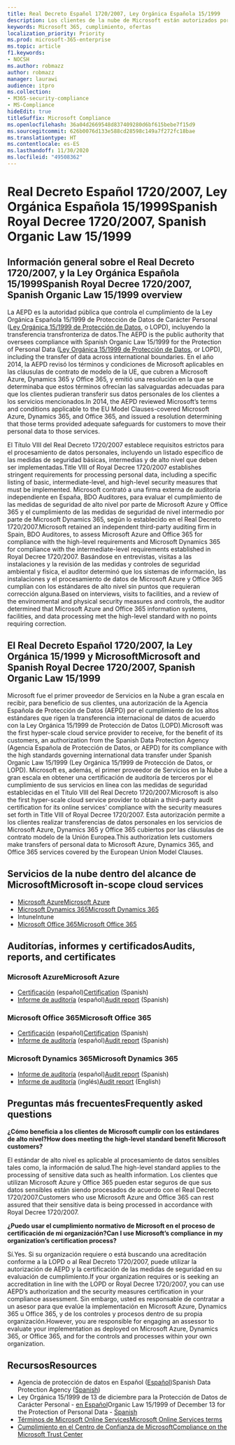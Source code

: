 ```yaml
---
title: Real Decreto Español 1720/2007, Ley Orgánica Española 15/1999
description: Los clientes de la nube de Microsoft están autorizados por la Agencia Española de Protección de Datos (AEPD) para realizar transferencias internacionales de datos.
keywords: Microsoft 365, cumplimiento, ofertas
localization_priority: Priority
ms.prod: microsoft-365-enterprise
ms.topic: article
f1.keywords:
- NOCSH
ms.author: robmazz
author: robmazz
manager: laurawi
audience: itpro
ms.collection:
- M365-security-compliance
- MS-Compliance
hideEdit: true
titleSuffix: Microsoft Compliance
ms.openlocfilehash: 36a04d2669548d837409280d6bf615bebe7f15d9
ms.sourcegitcommit: 626b0076d133e588cd28598c149a7f272fc18bae
ms.translationtype: HT
ms.contentlocale: es-ES
ms.lasthandoff: 11/30/2020
ms.locfileid: "49508362"
---
```

# <a name="spanish-royal-decree-17202007-spanish-organic-law-151999"></a><span data-ttu-id="071c7-104">Real Decreto Español 1720/2007, Ley Orgánica Española 15/1999</span><span class="sxs-lookup"><span data-stu-id="071c7-104">Spanish Royal Decree 1720/2007, Spanish Organic Law 15/1999</span></span>

## <a name="spanish-royal-decree-17202007-spanish-organic-law-151999-overview"></a><span data-ttu-id="071c7-105">Información general sobre el Real Decreto 1720/2007, y la Ley Orgánica Española 15/1999</span><span class="sxs-lookup"><span data-stu-id="071c7-105">Spanish Royal Decree 1720/2007, Spanish Organic Law 15/1999 overview</span></span>

<span data-ttu-id="071c7-106">La AEPD es la autoridad pública que controla el cumplimiento de la Ley Orgánica Española 15/1999 de Protección de Datos de Carácter Personal ([Ley Orgánica 15/1999 de Protección de Datos](https://www.boe.es/buscar/act.php?id=BOE-A-1999-23750), o LOPD), incluyendo la transferencia transfronteriza de datos.</span><span class="sxs-lookup"><span data-stu-id="071c7-106">The AEPD is the public authority that oversees compliance with Spanish Organic Law 15/1999 for the Protection of Personal Data ([Ley Orgánica 15/1999 de Protección de Datos](https://www.boe.es/buscar/act.php?id=BOE-A-1999-23750), or LOPD), including the transfer of data across international boundaries.</span></span> <span data-ttu-id="071c7-107">En el año 2014, la AEPD revisó los términos y condiciones de Microsoft aplicables en las cláusulas de contrato de modelo de la UE, que cubren a Microsoft Azure, Dynamics 365 y Office 365, y emitió una resolución en la que se determinaba que estos términos ofrecían las salvaguardas adecuadas para que los clientes pudieran transferir sus datos personales de los clientes a los servicios mencionados.</span><span class="sxs-lookup"><span data-stu-id="071c7-107">In 2014, the AEPD reviewed Microsoft’s terms and conditions applicable to the EU Model Clauses-covered Microsoft Azure, Dynamics 365, and Office 365, and issued a resolution determining that those terms provided adequate safeguards for customers to move their personal data to those services.</span></span>

<span data-ttu-id="071c7-108">El Título VIII del Real Decreto 1720/2007 establece requisitos estrictos para el procesamiento de datos personales, incluyendo un listado específico de las medidas de seguridad básicas, intermedias y de alto nivel que deben ser implementadas.</span><span class="sxs-lookup"><span data-stu-id="071c7-108">Title VIII of Royal Decree 1720/2007 establishes stringent requirements for processing personal data, including a specific listing of basic, intermediate-level, and high-level security measures that must be implemented.</span></span> <span data-ttu-id="071c7-109">Microsoft contrató a una firma externa de auditoría independiente en España, BDO Auditores, para evaluar el cumplimiento de las medidas de seguridad de alto nivel por parte de Microsoft Azure y Office 365 y el cumplimiento de las medidas de seguridad de nivel intermedio por parte de Microsoft Dynamics 365, según lo establecido en el Real Decreto 1720/2007.</span><span class="sxs-lookup"><span data-stu-id="071c7-109">Microsoft retained an independent third-party auditing firm in Spain, BDO Auditores, to assess Microsoft Azure and Office 365 for compliance with the high-level requirements and Microsoft Dynamics 365 for compliance with the intermediate-level requirements established in Royal Decree 1720/2007.</span></span> <span data-ttu-id="071c7-110">Basándose en entrevistas, visitas a las instalaciones y la revisión de las medidas y controles de seguridad ambiental y física, el auditor determinó que los sistemas de información, las instalaciones y el procesamiento de datos de Microsoft Azure y Office 365 cumplían con los estándares de alto nivel sin puntos que requieran corrección alguna.</span><span class="sxs-lookup"><span data-stu-id="071c7-110">Based on interviews, visits to facilities, and a review of the environmental and physical security measures and controls, the auditor determined that Microsoft Azure and Office 365 information systems, facilities, and data processing met the high-level standard with no points requiring correction.</span></span>

## <a name="microsoft-and-spanish-royal-decree-17202007-spanish-organic-law-151999"></a><span data-ttu-id="071c7-111">El Real Decreto Español 1720/2007, la Ley Orgánica 15/1999 y Microsoft</span><span class="sxs-lookup"><span data-stu-id="071c7-111">Microsoft and Spanish Royal Decree 1720/2007, Spanish Organic Law 15/1999</span></span>

<span data-ttu-id="071c7-112">Microsoft fue el primer proveedor de Servicios en la Nube a gran escala en recibir, para beneficio de sus clientes, una autorización de la Agencia Española de Protección de Datos (AEPD) por el cumplimiento de los altos estándares que rigen la transferencia internacional de datos de acuerdo con la Ley Orgánica 15/1999 de Protección de Datos (LOPD).</span><span class="sxs-lookup"><span data-stu-id="071c7-112">Microsoft was the first hyper-scale cloud service provider to receive, for the benefit of its customers, an authorization from the Spanish Data Protection Agency (Agencia Española de Protección de Datos, or AEPD) for its compliance with the high standards governing international data transfer under Spanish Organic Law 15/1999 (Ley Orgánica 15/1999 de Protección de Datos, or LOPD).</span></span> <span data-ttu-id="071c7-113">Microsoft es, además, el primer proveedor de Servicios en la Nube a gran escala en obtener una certificación de auditoría de terceros por el cumplimiento de sus servicios en línea con las medidas de seguridad establecidas en el Título VIII del Real Decreto 1720/2007.</span><span class="sxs-lookup"><span data-stu-id="071c7-113">Microsoft is also the first hyper-scale cloud service provider to obtain a third-party audit certification for its online services’ compliance with the security measures set forth in Title VIII of Royal Decree 1720/2007.</span></span> <span data-ttu-id="071c7-114">Esta autorización permite a los clientes realizar transferencias de datos personales en los servicios de Microsoft Azure, Dynamics 365 y Office 365 cubiertos por las cláusulas de contrato modelo de la Unión Europea.</span><span class="sxs-lookup"><span data-stu-id="071c7-114">This authorization lets customers make transfers of personal data to Microsoft Azure, Dynamics 365, and Office 365 services covered by the European Union Model Clauses.</span></span>

## <a name="microsoft-in-scope-cloud-services"></a><span data-ttu-id="071c7-115">Servicios de la nube dentro del alcance de Microsoft</span><span class="sxs-lookup"><span data-stu-id="071c7-115">Microsoft in-scope cloud services</span></span>

- [<span data-ttu-id="071c7-116">Microsoft Azure</span><span class="sxs-lookup"><span data-stu-id="071c7-116">Microsoft Azure</span></span>](https://aka.ms/AzureCompliance)
- [<span data-ttu-id="071c7-117">Microsoft Dynamics 365</span><span class="sxs-lookup"><span data-stu-id="071c7-117">Microsoft Dynamics 365</span></span>](https://aka.ms/d365-compliance-list)
- <span data-ttu-id="071c7-118">Intune</span><span class="sxs-lookup"><span data-stu-id="071c7-118">Intune</span></span>
- [<span data-ttu-id="071c7-119">Microsoft Office 365</span><span class="sxs-lookup"><span data-stu-id="071c7-119">Microsoft Office 365</span></span>](https://aka.ms/o365-compliance-framework)

## <a name="audits-reports-and-certificates"></a><span data-ttu-id="071c7-120">Auditorías, informes y certificados</span><span class="sxs-lookup"><span data-stu-id="071c7-120">Audits, reports, and certificates</span></span>

### <a name="microsoft-azure"></a><span data-ttu-id="071c7-121">Microsoft Azure</span><span class="sxs-lookup"><span data-stu-id="071c7-121">Microsoft Azure</span></span>

- <span data-ttu-id="071c7-122">[Certificación](https://servicetrust.microsoft.com/ViewPage/MSComplianceGuide?command=Download&downloadType=Document&downloadId=1b6465af-d3c7-4738-be6e-3ab31c01b839&docTab=4ce99610-c9c0-11e7-8c2c-f908a777fa4d_GRC_Assessment_Reports) (español)</span><span class="sxs-lookup"><span data-stu-id="071c7-122">[Certification](https://servicetrust.microsoft.com/ViewPage/MSComplianceGuide?command=Download&downloadType=Document&downloadId=1b6465af-d3c7-4738-be6e-3ab31c01b839&docTab=4ce99610-c9c0-11e7-8c2c-f908a777fa4d_GRC_Assessment_Reports) (Spanish)</span></span>
- <span data-ttu-id="071c7-123">[Informe de auditoría](https://servicetrust.microsoft.com/ViewPage/MSComplianceGuide?command=Download&downloadType=Document&downloadId=10c093a0-1f83-43c5-8f47-3ddc481cc2e9&docTab=4ce99610-c9c0-11e7-8c2c-f908a777fa4d_GRC_Assessment_Reports) (español)</span><span class="sxs-lookup"><span data-stu-id="071c7-123">[Audit report](https://servicetrust.microsoft.com/ViewPage/MSComplianceGuide?command=Download&downloadType=Document&downloadId=10c093a0-1f83-43c5-8f47-3ddc481cc2e9&docTab=4ce99610-c9c0-11e7-8c2c-f908a777fa4d_GRC_Assessment_Reports) (Spanish)</span></span>

### <a name="microsoft-office-365"></a><span data-ttu-id="071c7-124">Microsoft Office 365</span><span class="sxs-lookup"><span data-stu-id="071c7-124">Microsoft Office 365</span></span>

- <span data-ttu-id="071c7-125">[Certificación](https://servicetrust.microsoft.com/ViewPage/MSComplianceGuide?command=Download&downloadType=Document&downloadId=0455a8c5-f458-40c4-b7bb-b936b5ab99f5&docTab=4ce99610-c9c0-11e7-8c2c-f908a777fa4d_GRC_Assessment_Reports) (español)</span><span class="sxs-lookup"><span data-stu-id="071c7-125">[Certification](https://servicetrust.microsoft.com/ViewPage/MSComplianceGuide?command=Download&downloadType=Document&downloadId=0455a8c5-f458-40c4-b7bb-b936b5ab99f5&docTab=4ce99610-c9c0-11e7-8c2c-f908a777fa4d_GRC_Assessment_Reports) (Spanish)</span></span>
- <span data-ttu-id="071c7-126">[Informe de auditoría](https://servicetrust.microsoft.com/ViewPage/MSComplianceGuide?command=Download&downloadType=Document&downloadId=aecfad3e-2a46-44fd-96fb-1cbe83c6a00d&docTab=4ce99610-c9c0-11e7-8c2c-f908a777fa4d_GRC_Assessment_Reports) (español)</span><span class="sxs-lookup"><span data-stu-id="071c7-126">[Audit report](https://servicetrust.microsoft.com/ViewPage/MSComplianceGuide?command=Download&downloadType=Document&downloadId=aecfad3e-2a46-44fd-96fb-1cbe83c6a00d&docTab=4ce99610-c9c0-11e7-8c2c-f908a777fa4d_GRC_Assessment_Reports) (Spanish)</span></span>

### <a name="microsoft-dynamics-365"></a><span data-ttu-id="071c7-127">Microsoft Dynamics 365</span><span class="sxs-lookup"><span data-stu-id="071c7-127">Microsoft Dynamics 365</span></span>

- <span data-ttu-id="071c7-128">[Informe de auditoría](https://servicetrust.microsoft.com/ViewPage/MSComplianceGuide?command=Download&downloadType=Document&downloadId=1339c931-f316-4521-88fc-d60ef1d84106&docTab=4ce99610-c9c0-11e7-8c2c-f908a777fa4d_GRC_Assessment_Reports) (español)</span><span class="sxs-lookup"><span data-stu-id="071c7-128">[Audit report](https://servicetrust.microsoft.com/ViewPage/MSComplianceGuide?command=Download&downloadType=Document&downloadId=1339c931-f316-4521-88fc-d60ef1d84106&docTab=4ce99610-c9c0-11e7-8c2c-f908a777fa4d_GRC_Assessment_Reports) (Spanish)</span></span>
- <span data-ttu-id="071c7-129">[Informe de auditoría](https://servicetrust.microsoft.com/ViewPage/MSComplianceGuide?command=Download&downloadType=Document&downloadId=9efdba37-fa64-4d09-9703-714187435024&docTab=4ce99610-c9c0-11e7-8c2c-f908a777fa4d_GRC_Assessment_Reports) (inglés)</span><span class="sxs-lookup"><span data-stu-id="071c7-129">[Audit report](https://servicetrust.microsoft.com/ViewPage/MSComplianceGuide?command=Download&downloadType=Document&downloadId=9efdba37-fa64-4d09-9703-714187435024&docTab=4ce99610-c9c0-11e7-8c2c-f908a777fa4d_GRC_Assessment_Reports) (English)</span></span>

## <a name="frequently-asked-questions"></a><span data-ttu-id="071c7-130">Preguntas más frecuentes</span><span class="sxs-lookup"><span data-stu-id="071c7-130">Frequently asked questions</span></span>

<span data-ttu-id="071c7-131">**¿Cómo beneficia a los clientes de Microsoft cumplir con los estándares de alto nivel?**</span><span class="sxs-lookup"><span data-stu-id="071c7-131">**How does meeting the high-level standard benefit Microsoft customers?**</span></span>

<span data-ttu-id="071c7-132">El estándar de alto nivel es aplicable al procesamiento de datos sensibles tales como, la información de salud.</span><span class="sxs-lookup"><span data-stu-id="071c7-132">The high-level standard applies to the processing of sensitive data such as health information.</span></span> <span data-ttu-id="071c7-133">Los clientes que utilizan Microsoft Azure y Office 365 pueden estar seguros de que sus datos sensibles están siendo procesados de acuerdo con el Real Decreto 1720/2007.</span><span class="sxs-lookup"><span data-stu-id="071c7-133">Customers who use Microsoft Azure and Office 365 can rest assured that their sensitive data is being processed in accordance with Royal Decree 1720/2007.</span></span>

<span data-ttu-id="071c7-134">**¿Puedo usar el cumplimiento normativo de Microsoft en el proceso de certificación de mi organización?**</span><span class="sxs-lookup"><span data-stu-id="071c7-134">**Can I use Microsoft’s compliance in my organization’s certification process?**</span></span>

<span data-ttu-id="071c7-135">Sí.</span><span class="sxs-lookup"><span data-stu-id="071c7-135">Yes.</span></span> <span data-ttu-id="071c7-136">Si su organización requiere o está buscando una acreditación conforme a la LOPD o al Real Decreto 1720/2007, puede utilizar la autorización de AEPD y la certificación de las medidas de seguridad en su evaluación de cumplimiento.</span><span class="sxs-lookup"><span data-stu-id="071c7-136">If your organization requires or is seeking an accreditation in line with the LOPD or Royal Decree 1720/2007, you can use AEPD’s authorization and the security measures certification in your compliance assessment.</span></span> <span data-ttu-id="071c7-137">Sin embargo, usted es responsable de contratar a un asesor para que evalúe la implementación en Microsoft Azure, Dynamics 365 u Office 365, y de los controles y procesos dentro de su propia organización.</span><span class="sxs-lookup"><span data-stu-id="071c7-137">However, you are responsible for engaging an assessor to evaluate your implementation as deployed on Microsoft Azure, Dynamics 365, or Office 365, and for the controls and processes within your own organization.</span></span>

## <a name="resources"></a><span data-ttu-id="071c7-138">Recursos</span><span class="sxs-lookup"><span data-stu-id="071c7-138">Resources</span></span>

- <span data-ttu-id="071c7-139">Agencia de protección de datos en Español ([Español](https://www.agpd.es/portalwebAGPD/index-ides-idphp.php))</span><span class="sxs-lookup"><span data-stu-id="071c7-139">Spanish Data Protection Agency ([Spanish](https://www.agpd.es/portalwebAGPD/index-ides-idphp.php))</span></span>
- <span data-ttu-id="071c7-140">Ley Orgánica 15/1999 de 13 de diciembre para la Protección de Datos de Carácter Personal - [en Español](https://www.boe.es/buscar/act.php?id=BOE-A-1999-23750)</span><span class="sxs-lookup"><span data-stu-id="071c7-140">Organic Law 15/1999 of December 13 for the Protection of Personal Data - [Spanish](https://www.boe.es/buscar/act.php?id=BOE-A-1999-23750)</span></span>
- [<span data-ttu-id="071c7-141">Términos de Microsoft Online Services</span><span class="sxs-lookup"><span data-stu-id="071c7-141">Microsoft Online Services terms</span></span>](https://aka.ms/Online-Services-Terms)
- [<span data-ttu-id="071c7-142">Cumplimiento en el Centro de Confianza de Microsoft</span><span class="sxs-lookup"><span data-stu-id="071c7-142">Compliance on the Microsoft Trust Center</span></span>](https://www.microsoft.com/trust-center/compliance/compliance-overview)
